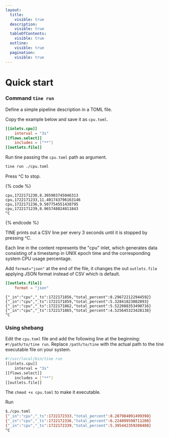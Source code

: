 ```yaml
---
layout:
  title:
    visible: true
  description:
    visible: true
  tableOfContents:
    visible: true
  outline:
    visible: true
  pagination:
    visible: true
---
```


# Quick start

### Command `tine run`

Define a simple pipeline description in a TOML file.

Copy the example below and save it as `cpu.toml`.

```toml
[[inlets.cpu]]
    interval = "3s"
[[flows.select]]
    includes = ["**"]
[[outlets.file]]
```

Run tine passing the `cpu.toml` path  as argument.

```bash
tine run ./cpu.toml
```

Press ^C to stop.

{% code %}
```csv
cpu,1722171230,8.305903745046313
cpu,1722171233,11.401743796163146
cpu,1722171236,9.507754551438795
cpu,1722171239,8.965748824811843
^C
```
{% endcode %}

TINE prints out a CSV line per every 3 seconds until it is stopped by pressing ^C.

Each line in the content represents the "cpu" inlet, which generates data consisting of a timestamp in UNIX epoch time and the corresponding system CPU usage percentage.

Add `format="json"` at the end of the file, it changes the out `outlets.file` applying JSON format instead of CSV which is default.

```toml
[[outlets.file]]
    format = "json"
```

```
{"_in":"cpu","_ts":1722171856,"total_percent":8.296722122944592}
{"_in":"cpu","_ts":1722171859,"total_percent":5.32841823082893}
{"_in":"cpu","_ts":1722171862,"total_percent":5.522088353490716}
{"_in":"cpu","_ts":1722171865,"total_percent":4.525645323428138}
^C
```

### Using shebang

Edit the `cpu.toml` file and add the following line at the beginning: `#!/path/to/tine run`. Replace `/path/to/tine` with the actual path to the tine executable file on your system.

```bash
#!/usr/local/bin/tine run
[[inlets.cpu]]
    interval = "3s"
[[flows.select]]
    includes = ["**"]
[[outlets.file]]
```

The `chmod +x cpu.toml` to make it executable.

Run

```bash
$./cpu.toml
{"_in":"cpu","_ts":1722172333,"total_percent":8.287984091499398}
{"_in":"cpu","_ts":1722172336,"total_percent":6.224899598711208}
{"_in":"cpu","_ts":1722172339,"total_percent":5.395442359208408}
^C
```

